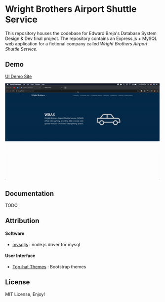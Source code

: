 # Wright Brothers Airport Shuttle Service

This repository houses the codebase for Edward Breja's Database System Design & Dev final project. The repository contains an Express.js + MySQL web application for a fictional company called *Wright Brothers Airport Shuttle Service*. 

Demo
---
[UI Demo Site](https://crypticsquirrel.github.io/Airport-Shuttle-App/)

<img src="https://github.com/CrypticSquirrel/Airport-Shuttle-App/blob/master/demo.gif" width="500">

Documentation 
---

TODO

Attribution 
---

#### Software

- [mysqljs](https://github.com/mysqljs/mysql) : node.js driver for mysql

#### User Interface

- [Top-hat Themes](https://github.com/themesguide/top-hat) : Bootstrap themes

License
---

MIT License, Enjoy!

